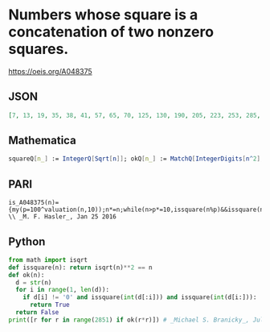 # Numbers whose square is a concatenation of two nonzero squares\.
https://oeis.org/A048375
## JSON
```JSON
[7, 13, 19, 35, 38, 41, 57, 65, 70, 125, 130, 190, 205, 223, 253, 285, 305, 350, 380, 410, 475, 487, 570, 650, 700, 721, 905, 975, 985, 1012, 1201, 1250, 1265, 1300, 1301, 1442, 1518, 1771, 1900, 2024, 2050, 2163, 2225, 2230, 2277, 2402, 2435, 2530, 2850]
```
## Mathematica
```Mathematica
squareQ[n_] := IntegerQ[Sqrt[n]]; okQ[n_] := MatchQ[IntegerDigits[n^2], {a__ /; squareQ[FromDigits[{a}]], b__ /; First[{b}] > 0 && squareQ[FromDigits[{b}]]}]; Select[Range[3000], okQ] (* _Jean-François Alcover_, Oct 20 2011, updated Dec 13 2016 *)
```
## PARI
```PARI
is_A048375(n)={my(p=100^valuation(n,10));n*=n;while(n>p*=10,issquare(n%p)&&issquare(n\p)&&n%p*10>=p&&return(1))} \\ _M. F. Hasler_, Jan 25 2016
```
## Python
```Python
from math import isqrt
def issquare(n): return isqrt(n)**2 == n
def ok(n):
  d = str(n)
  for i in range(1, len(d)):
    if d[i] != '0' and issquare(int(d[:i])) and issquare(int(d[i:])):
      return True
  return False
print([r for r in range(2851) if ok(r*r)]) # _Michael S. Branicky_, Jul 13 2021
```
